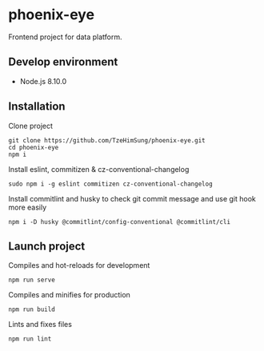 # phoenix-eye  

Frontend project for data platform.  

## Develop environment

- Node.js 8.10.0  

## Installation

Clone project  

```shell
git clone https://github.com/TzeHimSung/phoenix-eye.git
cd phoenix-eye
npm i
```

Install eslint, commitizen & cz-conventional-changelog

```shell
sudo npm i -g eslint commitizen cz-conventional-changelog
```

Install commitlint and husky to check git commit message and use git hook more easily

```shell
npm i -D husky @commitlint/config-conventional @commitlint/cli
```

## Launch project

Compiles and hot-reloads for development  

```
npm run serve
```

Compiles and minifies for production  

```
npm run build
```

Lints and fixes files  

```
npm run lint
```
